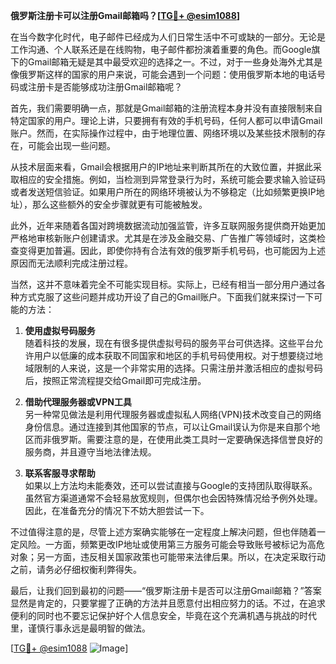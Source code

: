 **俄罗斯注册卡可以注册Gmail邮箱吗？[[TG💪+ @esim1088](https://t.me/s/esim1088)]**

在当今数字化时代，电子邮件已经成为人们日常生活中不可或缺的一部分。无论是工作沟通、个人联系还是在线购物，电子邮件都扮演着重要的角色。而Google旗下的Gmail邮箱无疑是其中最受欢迎的选择之一。不过，对于一些身处海外尤其是像俄罗斯这样的国家的用户来说，可能会遇到一个问题：使用俄罗斯本地的电话号码或注册卡是否能够成功注册Gmail邮箱呢？

首先，我们需要明确一点，那就是Gmail邮箱的注册流程本身并没有直接限制来自特定国家的用户。理论上讲，只要拥有有效的手机号码，任何人都可以申请Gmail账户。然而，在实际操作过程中，由于地理位置、网络环境以及某些技术限制的存在，可能会出现一些问题。

从技术层面来看，Gmail会根据用户的IP地址来判断其所在的大致位置，并据此采取相应的安全措施。例如，当检测到异常登录行为时，系统可能会要求输入验证码或者发送短信验证。如果用户所在的网络环境被认为不够稳定（比如频繁更换IP地址），那么这些额外的安全步骤就更有可能被触发。

此外，近年来随着各国对跨境数据流动加强监管，许多互联网服务提供商开始更加严格地审核新账户创建请求。尤其是在涉及金融交易、广告推广等领域时，这类检查变得更加普遍。因此，即使你持有合法有效的俄罗斯手机号码，也可能因为上述原因而无法顺利完成注册过程。

当然，这并不意味着完全不可能实现目标。实际上，已经有相当一部分用户通过各种方式克服了这些问题并成功开设了自己的Gmail账户。下面我们就来探讨一下可能的方法：

1. **使用虚拟号码服务**  
   随着科技的发展，现在有很多提供虚拟号码的服务平台可供选择。这些平台允许用户以低廉的成本获取不同国家和地区的手机号码使用权。对于想要绕过地域限制的人来说，这是一个非常实用的选择。只需注册并激活相应的虚拟号码后，按照正常流程提交给Gmail即可完成注册。

2. **借助代理服务器或VPN工具**  
   另一种常见做法是利用代理服务器或虚拟私人网络(VPN)技术改变自己的网络身份信息。通过连接到其他国家的节点，可以让Gmail误认为你是来自那个地区而非俄罗斯。需要注意的是，在使用此类工具时一定要确保选择信誉良好的服务商，并且遵守当地法律法规。

3. **联系客服寻求帮助**  
   如果以上方法均未能奏效，还可以尝试直接与Google的支持团队取得联系。虽然官方渠道通常不会轻易放宽规则，但偶尔也会因特殊情况给予例外处理。因此，在准备充分的情况下不妨大胆尝试一下。

不过值得注意的是，尽管上述方案确实能够在一定程度上解决问题，但也伴随着一定风险。一方面，频繁更改IP地址或使用第三方服务可能会导致账号被标记为高危对象；另一方面，违反相关国家政策也可能带来法律后果。所以，在决定采取行动之前，请务必仔细权衡利弊得失。

最后，让我们回到最初的问题——“俄罗斯注册卡是否可以注册Gmail邮箱？”答案显然是肯定的，只要掌握了正确的方法并且愿意付出相应努力的话。不过，在追求便利的同时也不要忘记保护好个人信息安全，毕竟在这个充满机遇与挑战的时代里，谨慎行事永远是最明智的做法。

[[TG💪+ @esim1088](https://t.me/s/esim1088) ![Image](https://i.postimg.cc/4NQfJmqS/Snipaste-2025-05-13-00-14-12.png)]